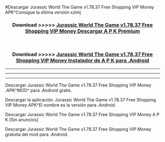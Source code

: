 #Descargar Jurassic World The Game v1.78.37 Free Shopping VIP Money  APK^Consigue la última versión xzimj



<div align="center">
<h3>Download >>>>> <a href="https://es-sites.web.app/?es= Jurassic World The Game v1.78.37 Free Shopping VIP Money ">Jurassic World The Game v1.78.37 Free Shopping VIP Money  Descargar A P K Premium</a></h3><br>

<h3>Download >>>>> <a href="https://es-sites.web.app/?es= Jurassic World The Game v1.78.37 Free Shopping VIP Money ">Jurassic World The Game v1.78.37 Free Shopping VIP Money  Instalador de A P K para .Android</a></h3>
</div>


----------------------------------------------------------

----------------------------------------------------------

----------------------------------------------------------

Descargar Jurassic World The Game v1.78.37 Free Shopping VIP Money  .APK^MOD^ para .Android gratis.

Descargar la aplicación. Jurassic World The Game v1.78.37 Free Shopping VIP Money  APK^El nombre es la versión para .Android.

Descargar Jurassic World The Game v1.78.37 Free Shopping VIP Money  A P K [Sin anuncios]

Descargar Jurassic World The Game v1.78.37 Free Shopping VIP Money  gratuita del mod para .Android.